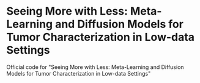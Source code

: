 # Seeing More with Less: Meta-Learning and Diffusion Models for Tumor Characterization in Low-data Settings
Official code for "Seeing More with Less: Meta-Learning and Diffusion Models for Tumor Characterization in Low-data Settings"
